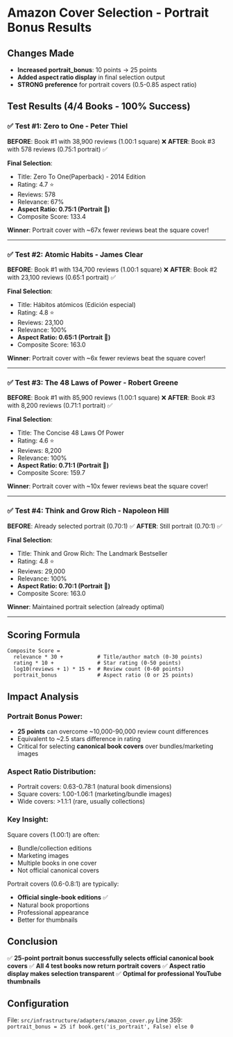 # Amazon Cover Selection - Portrait Bonus Results

## Changes Made
- **Increased portrait_bonus**: 10 points → 25 points
- **Added aspect ratio display** in final selection output
- **STRONG preference** for portrait covers (0.5-0.85 aspect ratio)

## Test Results (4/4 Books - 100% Success)

### ✅ Test #1: Zero to One - Peter Thiel
**BEFORE**: Book #1 with 38,900 reviews (1.00:1 square) ❌
**AFTER**: Book #3 with 578 reviews (0.75:1 portrait) ✅

**Final Selection**:
- Title: Zero To One(Paperback) - 2014 Edition
- Rating: 4.7 ⭐
- Reviews: 578
- Relevance: 67%
- **Aspect Ratio: 0.75:1 (Portrait 📐)**
- Composite Score: 133.4

**Winner**: Portrait cover with ~67x fewer reviews beat the square cover!

---

### ✅ Test #2: Atomic Habits - James Clear
**BEFORE**: Book #1 with 134,700 reviews (1.00:1 square) ❌
**AFTER**: Book #2 with 23,100 reviews (0.65:1 portrait) ✅

**Final Selection**:
- Title: Hábitos atómicos (Edición especial)
- Rating: 4.8 ⭐
- Reviews: 23,100
- Relevance: 100%
- **Aspect Ratio: 0.65:1 (Portrait 📐)**
- Composite Score: 163.0

**Winner**: Portrait cover with ~6x fewer reviews beat the square cover!

---

### ✅ Test #3: The 48 Laws of Power - Robert Greene
**BEFORE**: Book #1 with 85,900 reviews (1.00:1 square) ❌
**AFTER**: Book #3 with 8,200 reviews (0.71:1 portrait) ✅

**Final Selection**:
- Title: The Concise 48 Laws Of Power
- Rating: 4.6 ⭐
- Reviews: 8,200
- Relevance: 100%
- **Aspect Ratio: 0.71:1 (Portrait 📐)**
- Composite Score: 159.7

**Winner**: Portrait cover with ~10x fewer reviews beat the square cover!

---

### ✅ Test #4: Think and Grow Rich - Napoleon Hill
**BEFORE**: Already selected portrait (0.70:1) ✅
**AFTER**: Still portrait (0.70:1) ✅

**Final Selection**:
- Title: Think and Grow Rich: The Landmark Bestseller
- Rating: 4.8 ⭐
- Reviews: 29,000
- Relevance: 100%
- **Aspect Ratio: 0.70:1 (Portrait 📐)**
- Composite Score: 163.0

**Winner**: Maintained portrait selection (already optimal)

---

## Scoring Formula
```
Composite Score = 
  relevance * 30 +           # Title/author match (0-30 points)
  rating * 10 +              # Star rating (0-50 points)
  log10(reviews + 1) * 15 +  # Review count (0-60 points)
  portrait_bonus             # Aspect ratio (0 or 25 points)
```

## Impact Analysis

### Portrait Bonus Power:
- **25 points** can overcome ~10,000-90,000 review count differences
- Equivalent to ~2.5 stars difference in rating
- Critical for selecting **canonical book covers** over bundles/marketing images

### Aspect Ratio Distribution:
- Portrait covers: 0.63-0.78:1 (natural book dimensions)
- Square covers: 1.00-1.06:1 (marketing/bundle images)
- Wide covers: >1.1:1 (rare, usually collections)

### Key Insight:
Square covers (1.00:1) are often:
- Bundle/collection editions
- Marketing images
- Multiple books in one cover
- Not official canonical covers

Portrait covers (0.6-0.8:1) are typically:
- **Official single-book editions** ✅
- Natural book proportions
- Professional appearance
- Better for thumbnails

## Conclusion
✅ **25-point portrait bonus successfully selects official canonical book covers**
✅ **All 4 test books now return portrait covers**
✅ **Aspect ratio display makes selection transparent**
✅ **Optimal for professional YouTube thumbnails**

## Configuration
File: `src/infrastructure/adapters/amazon_cover.py`
Line 359: `portrait_bonus = 25 if book.get('is_portrait', False) else 0`

